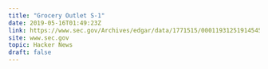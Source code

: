 ```yaml
---
title: "Grocery Outlet S-1"
date: 2019-05-16T01:49:23Z
link: https://www.sec.gov/Archives/edgar/data/1771515/000119312519145450/d710724ds1.htm?utm_medium=RSS&utm_source=hune
site: www.sec.gov
topic: Hacker News
draft: false
---
```

